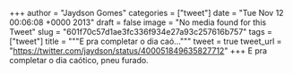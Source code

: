 
+++
author = "Jaydson Gomes"
categories = ["tweet"]
date = "Tue Nov 12 00:06:08 +0000 2013"
draft = false
image = "No media found for this Tweet"
slug = "601f70c57d1ae3fc336f934e27a93c257616b757"
tags = ["tweet"]
title = """E pra completar o dia caó..."""
tweet = true
tweet_url = "https://twitter.com/jaydson/status/400051849635827712"
+++
E pra completar o dia caótico, pneu furado.
